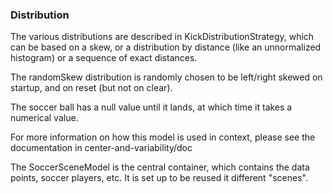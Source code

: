 ### Distribution

The various distributions are described in KickDistributionStrategy, which can be based on a skew, or a distribution by distance
(like an unnormalized histogram) or a sequence of exact distances.

The randomSkew distribution is randomly chosen to be left/right skewed on startup, and on reset (but not on clear).

The soccer ball has a null value until it lands, at which time it takes a numerical value.

For more information on how this model is used in context, please see the documentation in center-and-variability/doc

The SoccerSceneModel is the central container, which contains the data points, soccer players, etc.
It is set up to be reused it different "scenes".